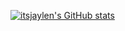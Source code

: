 [![itsjaylen's GitHub stats](https://github-readme-stats.vercel.app/api?username=itsjaylen)](https://github.com/anuraghazra/github-readme-stats)
